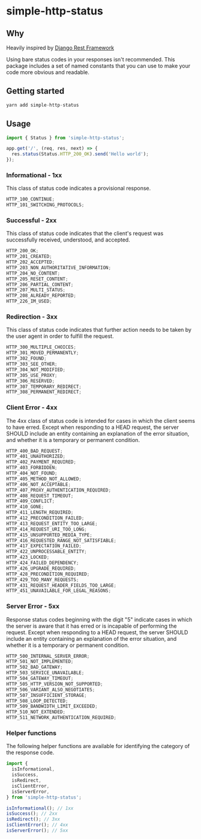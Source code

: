 # simple-http-status

## Why

Heavily inspired by [Django Rest Framework](https://www.django-rest-framework.org/api-guide/status-codes)

Using bare status codes in your responses isn't recommended. This package includes a set of named constants that you can use to make your code more obvious and readable.

## Getting started

```js
yarn add simple-http-status
```

## Usage

```ts
import { Status } from 'simple-http-status';

app.get('/', (req, res, next) => {
  res.status(Status.HTTP_200_OK).send('Hello world');
});
```

### Informational - 1xx

This class of status code indicates a provisional response.

```js
HTTP_100_CONTINUE;
HTTP_101_SWITCHING_PROTOCOLS;
```

### Successful - 2xx

This class of status code indicates that the client's request was successfully received, understood, and accepted.

```js
HTTP_200_OK;
HTTP_201_CREATED;
HTTP_202_ACCEPTED;
HTTP_203_NON_AUTHORITATIVE_INFORMATION;
HTTP_204_NO_CONTENT;
HTTP_205_RESET_CONTENT;
HTTP_206_PARTIAL_CONTENT;
HTTP_207_MULTI_STATUS;
HTTP_208_ALREADY_REPORTED;
HTTP_226_IM_USED;
```

### Redirection - 3xx

This class of status code indicates that further action needs to be taken by the user agent in order to fulfill the request.

```js
HTTP_300_MULTIPLE_CHOICES;
HTTP_301_MOVED_PERMANENTLY;
HTTP_302_FOUND;
HTTP_303_SEE_OTHER;
HTTP_304_NOT_MODIFIED;
HTTP_305_USE_PROXY;
HTTP_306_RESERVED;
HTTP_307_TEMPORARY_REDIRECT;
HTTP_308_PERMANENT_REDIRECT;
```

### Client Error - 4xx

The 4xx class of status code is intended for cases in which the client seems to have erred. Except when responding to a HEAD request, the server SHOULD include an entity containing an explanation of the error situation, and whether it is a temporary or permanent condition.

```js
HTTP_400_BAD_REQUEST;
HTTP_401_UNAUTHORIZED;
HTTP_402_PAYMENT_REQUIRED;
HTTP_403_FORBIDDEN;
HTTP_404_NOT_FOUND;
HTTP_405_METHOD_NOT_ALLOWED;
HTTP_406_NOT_ACCEPTABLE;
HTTP_407_PROXY_AUTHENTICATION_REQUIRED;
HTTP_408_REQUEST_TIMEOUT;
HTTP_409_CONFLICT;
HTTP_410_GONE;
HTTP_411_LENGTH_REQUIRED;
HTTP_412_PRECONDITION_FAILED;
HTTP_413_REQUEST_ENTITY_TOO_LARGE;
HTTP_414_REQUEST_URI_TOO_LONG;
HTTP_415_UNSUPPORTED_MEDIA_TYPE;
HTTP_416_REQUESTED_RANGE_NOT_SATISFIABLE;
HTTP_417_EXPECTATION_FAILED;
HTTP_422_UNPROCESSABLE_ENTITY;
HTTP_423_LOCKED;
HTTP_424_FAILED_DEPENDENCY;
HTTP_426_UPGRADE_REQUIRED;
HTTP_428_PRECONDITION_REQUIRED;
HTTP_429_TOO_MANY_REQUESTS;
HTTP_431_REQUEST_HEADER_FIELDS_TOO_LARGE;
HTTP_451_UNAVAILABLE_FOR_LEGAL_REASONS;
```

### Server Error - 5xx

Response status codes beginning with the digit "5" indicate cases in which the server is aware that it has erred or is incapable of performing the request. Except when responding to a HEAD request, the server SHOULD include an entity containing an explanation of the error situation, and whether it is a temporary or permanent condition.

```js
HTTP_500_INTERNAL_SERVER_ERROR;
HTTP_501_NOT_IMPLEMENTED;
HTTP_502_BAD_GATEWAY;
HTTP_503_SERVICE_UNAVAILABLE;
HTTP_504_GATEWAY_TIMEOUT;
HTTP_505_HTTP_VERSION_NOT_SUPPORTED;
HTTP_506_VARIANT_ALSO_NEGOTIATES;
HTTP_507_INSUFFICIENT_STORAGE;
HTTP_508_LOOP_DETECTED;
HTTP_509_BANDWIDTH_LIMIT_EXCEEDED;
HTTP_510_NOT_EXTENDED;
HTTP_511_NETWORK_AUTHENTICATION_REQUIRED;
```

### Helper functions

The following helper functions are available for identifying the category of the response code.

```js
import {
  isInformational,
  isSuccess,
  isRedirect,
  isClientError,
  isServerError,
} from 'simple-http-status';

isInformational(); // 1xx
isSuccess(); // 2xx
isRedirect(); // 3xx
isClientError(); // 4xx
isServerError(); // 5xx
```
